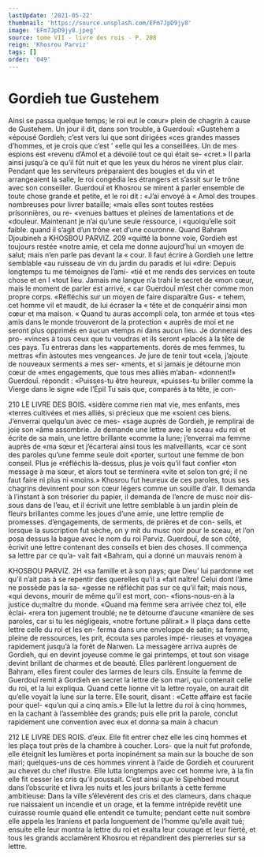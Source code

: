 ```yaml
---
lastUpdate: '2021-05-22'
thumbnail: 'https://source.unsplash.com/EFm7JpD9jy8'
image: 'EFm7JpD9jy8.jpeg'
source: tome VII - livre des rois - P. 208
reign: 'Khosrou Parviz'
tags: []
order: '049'
---
```


# Gordieh tue Gustehem

Ainsi se passa quelque temps; le roi eut le cœur» plein de chagrin à cause de Gustehem. Un jour il dit, dans son trouble, à Guerdouî: «Gustehem a «épousé Gordieh; c’est vers lui que sont dirigées
«ces grandes masses d’hommes, et je crois que c’est
’ «elle qui les a conseillées. Un de mes espions est «revenu d’Amol et a dévoilé tout ce qui était se- «cret.» Il parla ainsi jusqu’à ce qu’il fût nuit et que
les yeux du héros ne virent plus clair. Pendant que les serviteurs préparaient des bougies et du vin et arrangeaient la salle, le roi congédia les étrangers
et s’assit sur le trône avec son conseiller. Guerdouî
et Khosrou se mirent à parler ensemble de toute chose grande et petite, et le roi dit : «J’ai envoyé à
« Amol des troupes nombreuses pour livrer bataille;
«mais elles sont toutes restées prisonnières, ou re-
«venues battues et pleines de lamentations et de
«douleur. Maintenant je n’ai qu’une seule ressource, i «quoiqu’elle soit faible. quand il s’agit d’un trône
«et d’une couronne. Quand Bahram Djoubineh a
KHOSBOU PARVIZ. 209 «quitté la bonne voie, Gordieh est toujours restée
«notre amie, et cela me donne aujourd’hui un «moyen de salut; mais n’en parle pas devant la
« cour. ll faut écrire à Gordieh une lettre semblable «au ruisseau de vin du jardin du paradis et lui «dire: Depuis longtemps tu me témoignes de l’ami-
«tié et me rends des services en toute chose et en l «tout lieu. Jamais me langue n’a trahi le secret de «mon cœur, mais le moment de parler est arrivé,
« car Guerdouî m’est cher comme mon propre corps. «Réfléchis sur un moyen de faire disparaître Gus-
« tehem, cet homme vil et maudit, de lui écraser la
« tête et de conquérir ainsi mon cœur et ma maison.
« Quand tu auras accompli cela, ton armée et tous «tes amis dans le monde trouveront de la protection « auprès de moi et ne seront plus opprimés en aucun «temps ni dans aucun lieu. Je donnerai des pro- «vinces à tous ceux que tu voudras et ils seront «placés à la tête de ces pays. Tu entreras dans les «appartements. dorés de mes femmes, tu mettras «fin àstoutes mes vengeances. Je jure de tenir tout «cela, j’ajoute de nouveaux serments a mes ser- «ments, et si jamais je détourne mon cœur de
«mes engagements, que tous mes alliés m’aban- «donnent!»
Guerdouî. répondit : «Puisses-tu être heureux,
«puisses-tu briller comme la Vierge dans le signe «de l’Épil Tu sais que, comparés à ta tête, je con-

210 LE LIVRE DES BOIS.
«sidère comme rien mat vie, mes enfants, mes «terres cultivées et mes alliés, si précieux que me «soient ces biens. J’enverrai quelqu’un avec ce mes-
«sage auprès de Gordieh, je remplirai de joie son «âme assombrie. Je demande une lettre avec le sceau «du roi et écrite de sa main, une lettre brillante «comme la lune; j’enverrai ma femme auprès de «ma sœur et j’écarterai ainsi tous les malveillants,
«car ce sont des paroles qu’une femme seule doit «porter, surtout une femme de bon conseil. Plus je «réfléchis là-dessus, plus je vois qu’il faut confier
«ton message à ma sœur, et alors tout se terminera «vite et selon ton gré; il ne faut faire ni plus ni «moins.»
Khosrou fut heureux de ces paroles, tous ses chagrins devinrent pour son cœur légers comme un souille d’air. Il demanda à l’instant à son trésorier
du papier, il demanda de l’encre de musc noir dis- sous dans de l’eau, et il écrivit une lettre semblable
à un jardin plein de fleurs brillantes comme les joues d’une amie, une lettre remplie de promesses. d’engagements, de serments, de prières et de con- seils, et lorsque la suscription fut sèche, on y mit du musc noir pour le sceau, et l’on posa dessus la bague avec le nom du roi Parviz. Guerdouî, de son côté, écrivit une lettre contenant des conseils et
bien des choses. Il commença sa lettre par ce qu’a-
vait fait «Bahram, qui a donné un mauvais renom à

KHOSBOU PARVIZ. 2H «sa famille et à son pays; que Dieu’ lui pardonne
«et qu’il n’ait pas à se repentir des querelles qu’il a
«fait naître! Celui dont l’âme ne possède pas la sa- «gesse ne réfléchit pas sur ce qu’il fait; mais nous, «qui devons, mourir de même qu’il est mort, con- «fions-nous-en à la justice du;maître du monde. «Quand ma femme sera arrivée chez toi, elle éclai-
«rera ton jugement troublé; ne te détourne d’aucune
«manière de ses paroles, car si tu les négligeais, «notre fortune pâlirait.»
Il plaça dans cette lettre celle du roi et les en- ferma dans une enveloppe de satin; sa femme, pleine de ressources, les prit, écouta ses paroles impé- rieuses et voyagea rapidement jusqu’à la forêt de Narwen. La messagère arriva auprès de Gordieh, qui en devint joyeuse comme le gai printemps, et tout son visage devint brillant de charmes et de beauté. Elles parlèrent longuement de Bahram, elles firent couler des larmes de leurs cils. Ensuite la femme de Guerdouî remit à Gordieh en secret la lettre de son mari, qui contenait celle du roi, et la lui expliqua. Quand cette lionne vit la lettre royale, on aurait dit qu’elle voyait la lune sur la terre. Elle sourit, disant : «Cette affaire est facile pour quel- «qu’un qui a cinq amis.» Elle lut la lettre du roi à
cinq hommes, en la cachant à l’assemblée des grands; puis elle prit la parole, conclut rapidement une convention avec eux et donna sa main à chacun

212 LE LIVRE DES ROIS.
d’eux. Elle fit entrer chez elle les cinq hommes et
les plaça tout près de la chambre à coucher. Lors-
que la nuit fut profonde, elle éteignit les lumières
et porta inopinément sa main sur la bouche de son mari; quelques-uns de ces hommes vinrent à l’aide
de Gordieh et coururent au chevet du chef illustre. Elle lutta longtemps avec cet homme ivre, à la fin elle fit cesser les cris qu’il poussait. C’est ainsi que
le Sipehbed mourut dans l’obscurité et livra les nuits
et les jours brillants à cette femme ambitieuse: Dans la ville s’élevèrent des cris et des clameurs,
dans chaque rue naissaient un incendie et un orage, et la femme intrépide revêtit une cuirasse roumie quand elle entendit ce tumulte; pendant cette nuit sombre elle appela les Iraniens et parla longuement de l’homme qu’elle avait tué; ensuite elle leur
montra la lettre du roi et exalta leur courage et leur fierté, et tous les grands acclamèrent Khosrou
et répandirent des pierreries sur sa lettre.
